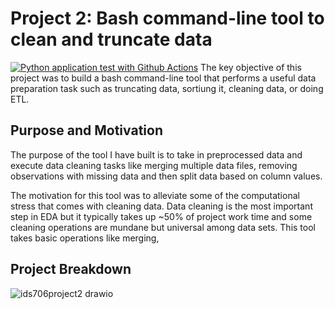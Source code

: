 # Project 2: Bash command-line tool to clean and truncate data
[![Python application test with Github Actions](https://github.com/nogibjj/SA_project2/actions/workflows/main.yml/badge.svg)](https://github.com/nogibjj/SA_project2/actions/workflows/main.yml)
The key objective of this project was to build a bash command-line tool that performs a useful data preparation task such as truncating data, sortiung it, cleaning data, or doing ETL. 

## Purpose and Motivation
The purpose of the tool I have built is to take in preprocessed data and execute data cleaning tasks like merging multiple data files, removing observations with missing data and then split data based on column values. 

The motivation for this tool was to alleviate some of the computational stress that comes with cleaning data. Data cleaning is the most important step in EDA but it typically takes up ~50% of project work time and some cleaning operations are mundane but universal among data sets. This tool takes basic operations like merging, 

## Project Breakdown
![ids706project2 drawio](https://user-images.githubusercontent.com/55010363/194770252-07217729-56eb-4b97-bba9-ecdc07ef7547.png)

